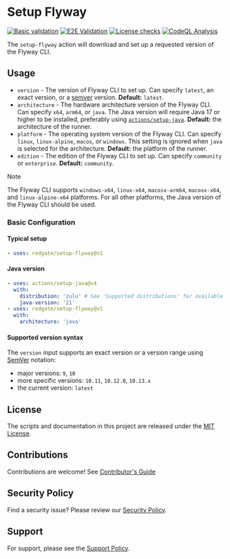 # Setup Flyway

[![Basic validation](../..//actions/workflows/basic-validation.yml/badge.svg)](../..//actions/workflows/basic-validation.yml)
[![E2E Validation](../..//actions/workflows/e2e-validation.yml/badge.svg)](../..//actions/workflows/e2e-validation.yml)
[![License checks](../..//actions/workflows/license-checks.yml/badge.svg)](../..//actions/workflows/license-checks.yml)
[![CodeQL Analysis](../..//actions/workflows/codeql-analysis.yml/badge.svg)](../..//actions/workflows/codeql-analysis.yml)

The `setup-flyway` action will download and set up a requested version of the Flyway CLI.

## Usage

- `version` - The version of Flyway CLI to set up. Can specify `latest`, an exact version, or a [semver](#supported-version-syntax) version. **Default:** `latest`.
- `architecture` - The hardware architecture version of the Flyway CLI. Can specify `x64`, `arm64`, or `java`. The Java version will require Java 17 or higher to be installed, preferably using [`actions/setup-java`](https://github.com/actions/setup-java). **Default:** the architecture of the runner.
- `platform` - The operating system version of the Flyway CLI. Can specify `linux`, `linux-alpine`, `macos`, or `windows`. This setting is ignored when `java` is selected for the architecture. **Default:** the platform of the runner.
- `edition` - The edition of the Flyway CLI to set up. Can specify `community` or `enterprise`. **Default:** `community`.

> [!NOTE]
> The Flyway CLI supports `windows-x64`, `linux-x64`, `macosx-arm64`, `macosx-x64`, and `linux-alpine-x64` platforms. 
> For all other platforms, the Java version of the Flyway CLI should be used.

### Basic Configuration

#### Typical setup

```yaml
- uses: redgate/setup-flyway@v1
```

#### Java version

```yaml
- uses: actions/setup-java@v4
  with:
    distribution: 'zulu' # See 'Supported distributions' for available options
    java-version: '21'
- uses: redgate/setup-flyway@v1
  with:
    architecture: 'java'
```

#### Supported version syntax

The `version` input supports an exact version or a version range using [SemVer](https://semver.org/) notation:
- major versions: `9`, `10`
- more specific versions:  `10.11`, `10.12.0`, `10.13.x`
- the current version: `latest`

## License

The scripts and documentation in this project are released under the [MIT License](LICENSE).

## Contributions

Contributions are welcome! See [Contributor's Guide](CONTRIBUTORS.md)

## Security Policy

Find a security issue? Please review our [Security Policy](SECURITY.md).

## Support

For support, please see the [Support Policy](SUPPORT.md).
